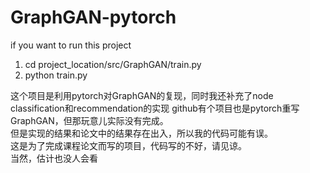 # GraphGAN-pytorch
if you want to run this project
1. cd project_location/src/GraphGAN/train.py
2. python train.py

这个项目是利用pytorch对GraphGAN的复现，同时我还补充了node classification和recommendation的实现
github有个项目也是pytorch重写GraphGAN，但那玩意儿实际没有完成。  
但是实现的结果和论文中的结果存在出入，所以我的代码可能有误。  
这是为了完成课程论文而写的项目，代码写的不好，请见谅。  
当然，估计也没人会看

